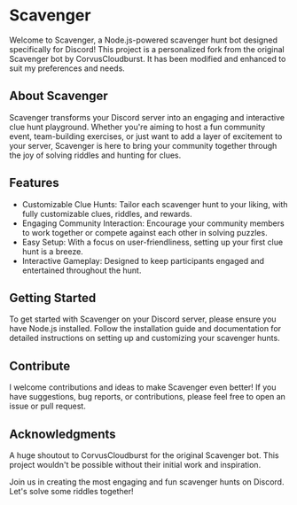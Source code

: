 # Scavenger
Welcome to Scavenger, a Node.js-powered scavenger hunt bot designed specifically for Discord! This project is a personalized fork from the original Scavenger bot by CorvusCloudburst. It has been modified and enhanced to suit my preferences and needs.

## About Scavenger
Scavenger transforms your Discord server into an engaging and interactive clue hunt playground. Whether you're aiming to host a fun community event, team-building exercises, or just want to add a layer of excitement to your server, Scavenger is here to bring your community together through the joy of solving riddles and hunting for clues.

## Features
- Customizable Clue Hunts: Tailor each scavenger hunt to your liking, with fully customizable clues, riddles, and rewards.
- Engaging Community Interaction: Encourage your community members to work together or compete against each other in solving puzzles.
- Easy Setup: With a focus on user-friendliness, setting up your first clue hunt is a breeze.
- Interactive Gameplay: Designed to keep participants engaged and entertained throughout the hunt.

## Getting Started
To get started with Scavenger on your Discord server, please ensure you have Node.js installed. Follow the installation guide and documentation for detailed instructions on setting up and customizing your scavenger hunts.

## Contribute
I welcome contributions and ideas to make Scavenger even better! If you have suggestions, bug reports, or contributions, please feel free to open an issue or pull request.

## Acknowledgments
A huge shoutout to CorvusCloudburst for the original Scavenger bot. This project wouldn't be possible without their initial work and inspiration.

Join us in creating the most engaging and fun scavenger hunts on Discord. Let's solve some riddles together!
